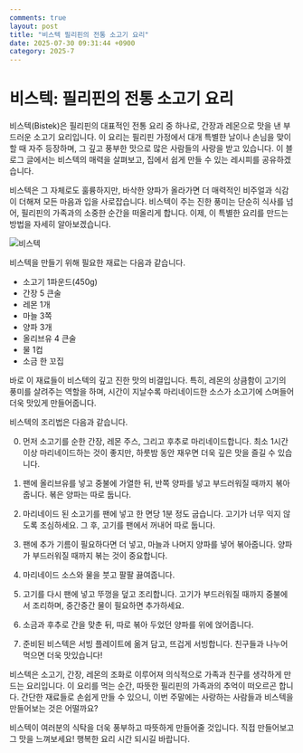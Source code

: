 ```yaml
---
comments: true
layout: post
title: "비스텍 필리핀의 전통 소고기 요리"
date: 2025-07-30 09:31:44 +0900
category: 2025-7
---
```


# 비스텍: 필리핀의 전통 소고기 요리

비스텍(Bistek)은 필리핀의 대표적인 전통 요리 중 하나로, 간장과 레몬으로 맛을 낸 부드러운 소고기 요리입니다. 이 요리는 필리핀 가정에서 대개 특별한 날이나 손님을 맞이할 때 자주 등장하며, 그 깊고 풍부한 맛으로 많은 사람들의 사랑을 받고 있습니다. 이 블로그 글에서는 비스텍의 매력을 살펴보고, 집에서 쉽게 만들 수 있는 레시피를 공유하겠습니다.

비스텍은 그 자체로도 훌륭하지만, 바삭한 양파가 올라가면 더 매력적인 비주얼과 식감이 더해져 모든 마음과 입을 사로잡습니다. 비스텍이 주는 진한 풍미는 단순히 식사를 넘어, 필리핀의 가족과의 소중한 순간을 떠올리게 합니다. 이제, 이 특별한 요리를 만드는 방법을 자세히 알아보겠습니다.

![비스텍](https://www.themealdb.com/images/media/meals/4pqimk1683207418.jpg)

비스텍을 만들기 위해 필요한 재료는 다음과 같습니다. 

- 소고기 1파운드(450g)
- 간장 5 큰술
- 레몬 1개
- 마늘 3쪽
- 양파 3개
- 올리브유 4 큰술
- 물 1컵
- 소금 한 꼬집

바로 이 재료들이 비스텍의 깊고 진한 맛의 비결입니다. 특히, 레몬의 상큼함이 고기의 풍미를 살려주는 역할을 하며, 시간이 지날수록 마리네이드한 소스가 소고기에 스며들어 더욱 맛있게 만들어줍니다. 

비스텍의 조리법은 다음과 같습니다.

0. 먼저 소고기를 순한 간장, 레몬 주스, 그리고 후추로 마리네이드합니다. 최소 1시간 이상 마리네이드하는 것이 좋지만, 하룻밤 동안 재우면 더욱 깊은 맛을 즐길 수 있습니다.

1. 팬에 올리브유를 넣고 중불에 가열한 뒤, 반쪽 양파를 넣고 부드러워질 때까지 볶아줍니다. 볶은 양파는 따로 둡니다.

2. 마리네이드 된 소고기를 팬에 넣고 한 면당 1분 정도 굽습니다. 고기가 너무 익지 않도록 조심하세요. 그 후, 고기를 팬에서 꺼내어 따로 둡니다.

3. 팬에 추가 기름이 필요하다면 더 넣고, 마늘과 나머지 양파를 넣어 볶아줍니다. 양파가 부드러워질 때까지 볶는 것이 중요합니다.

4. 마리네이드 소스와 물을 붓고 팔팔 끓여줍니다.

5. 고기를 다시 팬에 넣고 뚜껑을 덮고 조리합니다. 고기가 부드러워질 때까지 중불에서 조리하며, 중간중간 물이 필요하면 추가하세요.

6. 소금과 후추로 간을 맞춘 뒤, 따로 볶아 두었던 양파를 위에 얹어줍니다.

7. 준비된 비스텍은 서빙 플레이트에 옮겨 담고, 뜨겁게 서빙합니다. 친구들과 나누어 먹으면 더욱 맛있습니다!

비스텍은 소고기, 간장, 레몬의 조화로 이루어져 의식적으로 가족과 친구를 생각하게 만드는 요리입니다. 이 요리를 먹는 순간, 따뜻한 필리핀의 가족과의 추억이 떠오르곤 합니다. 간단한 재료들로 손쉽게 만들 수 있으니, 이번 주말에는 사랑하는 사람들과 비스텍을 만들어보는 것은 어떨까요?

비스텍이 여러분의 식탁을 더욱 풍부하고 따뜻하게 만들어줄 것입니다. 직접 만들어보고 그 맛을 느껴보세요! 행복한 요리 시간 되시길 바랍니다.